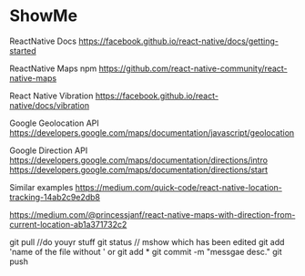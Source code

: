 # ShowMe

ReactNative Docs
https://facebook.github.io/react-native/docs/getting-started

ReactNative Maps npm
https://github.com/react-native-community/react-native-maps

React Native Vibration
https://facebook.github.io/react-native/docs/vibration

Google Geolocation API 
https://developers.google.com/maps/documentation/javascript/geolocation


Google Direction API 
https://developers.google.com/maps/documentation/directions/intro
https://developers.google.com/maps/documentation/directions/start


Similar examples 
https://medium.com/quick-code/react-native-location-tracking-14ab2c9e2db8

https://medium.com/@princessjanf/react-native-maps-with-direction-from-current-location-ab1a371732c2



git pull 
//do youyr stuff 
git status // mshow which has been edited
git add 'name of the file without ' or git add * 
git commit -m  "messgae desc."
git push